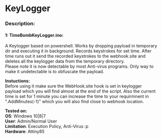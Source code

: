 # KeyLogger

### Description:

#### 1: TimeBombKeyLogger.ino:<br>
A Keylogger based on powershell. Works by dropping payload in temporary dir and executing it in background. Records keystrokes for set time. 
After time runs out it send the recorded keystrokes to the webhook.site and deletes all the keylogger data from the temporary directory. <br>Please note it is now detectable by most Anti-virus programs. Only way to make it undetectable is to obfuscate the payload.<br>

**Instuctions:**<br>
Before using it make sure the WebHook.site hook is set in keylogger payload which you will find almost at the end of the script. Also the 
current time is set for 1 minute you can increase the time to your requirmnent in ".AddMinutes(-1)" which you will also find close to webhook location.<br>

**Tested on:**<br>
**OS**: Windows 10|8|7<br>
**User**: Admin/Normal User<br>
**Limitation**: Execution Policy, Anti-Virus :p<br>
**Hardware**: Attiny85 
